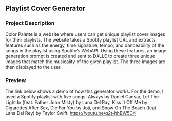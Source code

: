 ## Playlist Cover Generator

### Project Description
Color Palette is a website where users can get unique playlist cover images for their playlists. The website takes a Spotify playlist URL and extracts features such as the energy, time signature, tempo, and danceability of the songs in the playlist using Spotify's WebAPI. Using these features, an image generation prompt is created and sent to DALLE to create three unique images that match the musicality of the given playlist. The three images are then displayed to the user. 

### Preview 
The link below shows a demo of how this generator works. For the demo, I used a Spotify playlist with five songs: Always by Daniel Caesar, Let The Light In (feat. Father John Misty) by Lana Del Ray, Kiss It Off Me by Cigarettes After Sex, Die For You by Joji, and Snow On The Beach (feat. Lana Del Rey) by Taylor Swift. 
https://youtu.be/q2t-hhBW5C4
